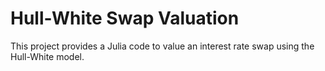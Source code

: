 
# Hull-White Swap Valuation

This project provides a Julia code to value an interest rate swap using the Hull-White model.
